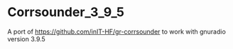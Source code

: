# Corrsounder_3_9_5
A port of https://github.com/inIT-HF/gr-corrsounder to work with gnuradio version 3.9.5
